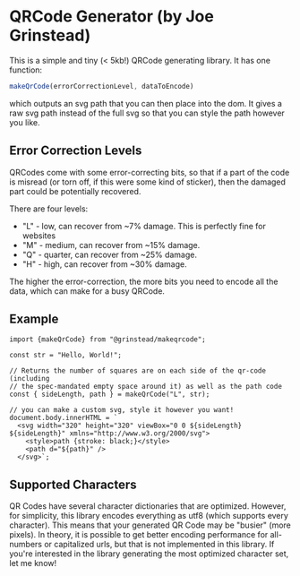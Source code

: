 # QRCode Generator (by Joe Grinstead)

This is a simple and tiny (< 5kb!) QRCode generating library. It has one function:
```javascript
makeQrCode(errorCorrectionLevel, dataToEncode)
```
which outputs an svg path that you can then place into the dom. It gives a raw svg path instead of the full svg so that you can style the path however you like.

## Error Correction Levels
QRCodes come with some error-correcting bits, so that if a part of the code is misread (or torn off, if this were some kind of sticker), then the damaged part could be potentially recovered.

There are four levels:
- "L" - low, can recover from ~7% damage. This is perfectly fine for websites
- "M" - medium, can recover from ~15% damage.
- "Q" - quarter, can recover from ~25% damage.
- "H" - high, can recover from ~30% damage.

The higher the error-correction, the more bits you need to encode all the data, which can make for a busy QRCode.

## Example

```
import {makeQrCode} from "@grinstead/makeqrcode";

const str = "Hello, World!";

// Returns the number of squares are on each side of the qr-code (including
// the spec-mandated empty space around it) as well as the path code
const { sideLength, path } = makeQrCode("L", str);

// you can make a custom svg, style it however you want!
document.body.innerHTML = `
  <svg width="320" height="320" viewBox="0 0 ${sideLength} ${sideLength}" xmlns="http://www.w3.org/2000/svg">
    <style>path {stroke: black;}</style>
    <path d="${path}" />
  </svg>`;
```

## Supported Characters
QR Codes have several character dictionaries that are optimized. However, for simplicity, this library encodes everything as utf8 (which supports every character). This means that your generated QR Code may be "busier" (more pixels). In theory, it is possible to get better encoding performance for all-numbers or capitalized urls, but that is not implemented in this library. If you're interested in the library generating the most optimized character set, let me know!
